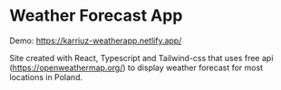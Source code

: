 # Weather Forecast App

Demo: https://karriuz-weatherapp.netlify.app/

Site created with React, Typescript and Tailwind-css that uses free api (https://openweathermap.org/) to display weather forecast for most locations in Poland.
